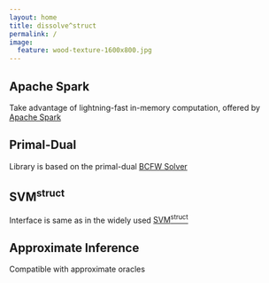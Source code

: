 ```yaml
---
layout: home
title: dissolve^struct
permalink: /
image:
  feature: wood-texture-1600x800.jpg
---
```


<div class="tiles">

<div class="tile">
  <h2 class="post-title">Apache Spark</h2>
  <p class="post-excerpt">Take advantage of lightning-fast in-memory computation, offered by <a href="https://spark.apache.org/">Apache Spark</a></p>
</div><!-- /.tile -->

<div class="tile">
  <h2 class="post-title">Primal-Dual</h2>
  <p class="post-excerpt">Library is based on the primal-dual <a href="http://jmlr.org/proceedings/papers/v28/lacoste-julien13">BCFW Solver</a></p>
</div><!-- /.tile -->

<div class="tile">
  <h2 class="post-title">SVM<sup>struct</sup></h2>
  <p class="post-excerpt">Interface is same as in the widely used <a href="http://www.cs.cornell.edu/people/tj/svm_light/svm_struct.html">SVM<sup>struct</sup></a></p>
</div><!-- /.tile -->

<div class="tile">
  <h2 class="post-title">Approximate Inference</h2>
  <p class="post-excerpt">Compatible with approximate oracles</p>
</div><!-- /.tile -->

</div><!-- /.tiles -->
